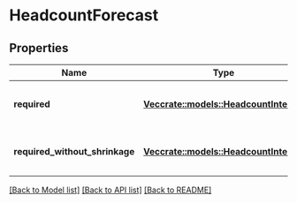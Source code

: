 # HeadcountForecast

## Properties

Name | Type | Description | Notes
------------ | ------------- | ------------- | -------------
**required** | [**Vec<crate::models::HeadcountInterval>**](HeadcountInterval.md) | Headcount information with shrinkage | 
**required_without_shrinkage** | [**Vec<crate::models::HeadcountInterval>**](HeadcountInterval.md) | Headcount information without shrinkage | 

[[Back to Model list]](../README.md#documentation-for-models) [[Back to API list]](../README.md#documentation-for-api-endpoints) [[Back to README]](../README.md)


